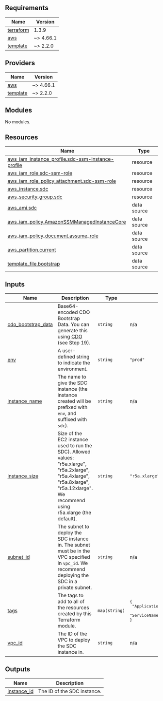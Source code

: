 ## Requirements

| Name | Version |
|------|---------|
| <a name="requirement_terraform"></a> [terraform](#requirement\_terraform) | 1.3.9 |
| <a name="requirement_aws"></a> [aws](#requirement\_aws) | ~> 4.66.1 |
| <a name="requirement_template"></a> [template](#requirement\_template) | ~> 2.2.0 |

## Providers

| Name | Version |
|------|---------|
| <a name="provider_aws"></a> [aws](#provider\_aws) | ~> 4.66.1 |
| <a name="provider_template"></a> [template](#provider\_template) | ~> 2.2.0 |

## Modules

No modules.

## Resources

| Name | Type |
|------|------|
| [aws_iam_instance_profile.sdc-ssm-instance-profile](https://registry.terraform.io/providers/hashicorp/aws/latest/docs/resources/iam_instance_profile) | resource |
| [aws_iam_role.sdc-ssm-role](https://registry.terraform.io/providers/hashicorp/aws/latest/docs/resources/iam_role) | resource |
| [aws_iam_role_policy_attachment.sdc-ssm-role](https://registry.terraform.io/providers/hashicorp/aws/latest/docs/resources/iam_role_policy_attachment) | resource |
| [aws_instance.sdc](https://registry.terraform.io/providers/hashicorp/aws/latest/docs/resources/instance) | resource |
| [aws_security_group.sdc](https://registry.terraform.io/providers/hashicorp/aws/latest/docs/resources/security_group) | resource |
| [aws_ami.sdc](https://registry.terraform.io/providers/hashicorp/aws/latest/docs/data-sources/ami) | data source |
| [aws_iam_policy.AmazonSSMManagedInstanceCore](https://registry.terraform.io/providers/hashicorp/aws/latest/docs/data-sources/iam_policy) | data source |
| [aws_iam_policy_document.assume_role](https://registry.terraform.io/providers/hashicorp/aws/latest/docs/data-sources/iam_policy_document) | data source |
| [aws_partition.current](https://registry.terraform.io/providers/hashicorp/aws/latest/docs/data-sources/partition) | data source |
| [template_file.bootstrap](https://registry.terraform.io/providers/hashicorp/template/latest/docs/data-sources/file) | data source |

## Inputs

| Name | Description | Type | Default | Required |
|------|-------------|------|---------|:--------:|
| <a name="input_cdo_bootstrap_data"></a> [cdo\_bootstrap\_data](#input\_cdo\_bootstrap\_data) | Base64-encoded CDO Bootstrap Data. You can generate this using [CDO](https://edge.us.cdo.cisco.com/content/docs/index.html#!t_install-a-cdo-connector-to-support-an-on-premises-sec-using-your-vm-image1.html) (see Step 19). | `string` | n/a | yes |
| <a name="input_env"></a> [env](#input\_env) | A user-defined string to indicate the environment. | `string` | `"prod"` | no |
| <a name="input_instance_name"></a> [instance\_name](#input\_instance\_name) | The name to give the SDC instance (the instance created will be prefixed with `env`, and suffixed with `sdc`). | `string` | n/a | yes |
| <a name="input_instance_size"></a> [instance\_size](#input\_instance\_size) | Size of the EC2 instance used to run the SDC). Allowed values: "r5a.xlarge", "r5a.2xlarge", "r5a.4xlarge", "r5a.8xlarge", "r5a.12xlarge". We recommend using r5a.xlarge (the default). | `string` | `"r5a.xlarge"` | no |
| <a name="input_subnet_id"></a> [subnet\_id](#input\_subnet\_id) | The subnet to deploy the SDC instance in. The subnet must be in the VPC specified in `vpc_id`. We recommend deploying the SDC in a private subnet. | `string` | n/a | yes |
| <a name="input_tags"></a> [tags](#input\_tags) | The tags to add to all of the resources created by this Terraform module. | `map(string)` | <pre>{<br>  "ApplicationName": "Cisco Defense Orchestrator",<br>  "ServiceName": "SDC"<br>}</pre> | no |
| <a name="input_vpc_id"></a> [vpc\_id](#input\_vpc\_id) | The ID of the VPC to deploy the SDC instance in. | `string` | n/a | yes |

## Outputs

| Name | Description |
|------|-------------|
| <a name="output_instance_id"></a> [instance\_id](#output\_instance\_id) | The ID of the SDC instance. |
